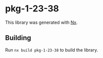 # pkg-1-23-38

This library was generated with [Nx](https://nx.dev).

## Building

Run `nx build pkg-1-23-38` to build the library.
